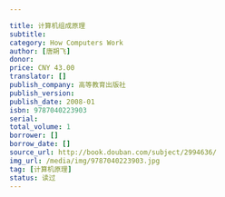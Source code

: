 ```yaml
---

title: 计算机组成原理
subtitle: 
category: How Computers Work
author: [唐朔飞]
donor: 
price: CNY 43.00
translator: []
publish_company: 高等教育出版社
publish_version: 
publish_date: 2008-01
isbn: 9787040223903
serial: 
total_volume: 1
borrower: []
borrow_date: []
source_url: http://book.douban.com/subject/2994636/
img_url: /media/img/9787040223903.jpg
tag: [计算机原理]
status: 读过
---
```

